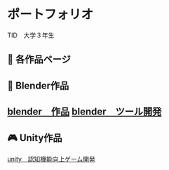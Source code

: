 # ポートフォリオ

TID　大学３年生
## 🔗 各作品ページ
## 🎨 Blender作品
[blender　作品](blender.md)
[blender　ツール開発](blendertool.md)
---

## 🎮 Unity作品
[unity　認知機能向上ゲーム開発](unity1.md)
